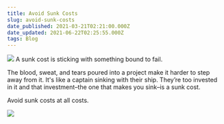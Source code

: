 ```yaml
---
title: Avoid Sunk Costs
slug: avoid-sunk-costs
date_published: 2021-03-21T02:21:00.000Z
date_updated: 2021-06-22T02:25:55.000Z
tags: Blog
---
```


![](https://mcusercontent.com/13d6f824588a2db77eb01adbf/images/ca9c4462-eaa8-44a6-b967-e25580a6467e.png)
A sunk cost is sticking with something bound to fail.

The blood, sweat, and tears poured into a project make it harder to step away from it. It's like a captain sinking with their ship. They’re too invested in it and that investment–the one that makes you sink–is a sunk cost.

Avoid sunk costs at all costs.

![](https://mcusercontent.com/13d6f824588a2db77eb01adbf/images/7a5b844b-b6d5-4b2b-8f54-153049e462e4.gif)
